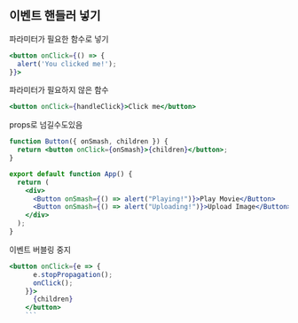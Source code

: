 ## 이벤트 핸들러 넣기

파라미터가 필요한 함수로 넣기

```jsx
<button onClick={() => {
  alert('You clicked me!');
}}>
```

파라미터가 필요하지 않은 함수

```jsx
<button onClick={handleClick}>Click me</button>
```

props로 넘길수도있음

```jsx
function Button({ onSmash, children }) {
  return <button onClick={onSmash}>{children}</button>;
}

export default function App() {
  return (
    <div>
      <Button onSmash={() => alert("Playing!")}>Play Movie</Button>
      <Button onSmash={() => alert("Uploading!")}>Upload Image</Button>
    </div>
  );
}
```

이벤트 버블링 중지

````jsx
<button onClick={e => {
      e.stopPropagation();
      onClick();
    }}>
      {children}
    </button>
    ```
````
